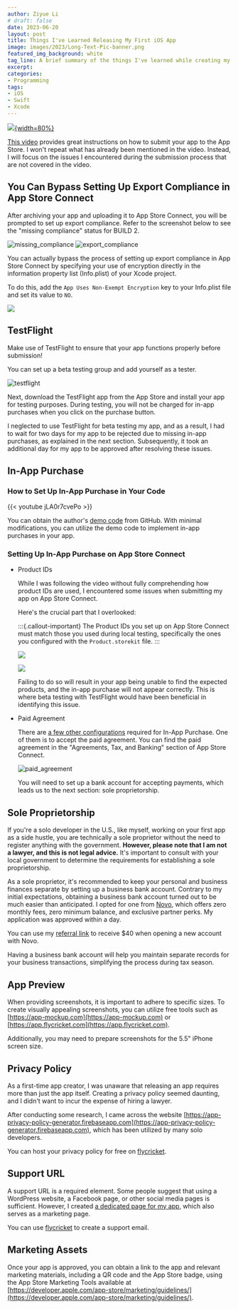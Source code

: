 ```yaml
---
author: Ziyue Li
# draft: false
date: 2023-06-20
layout: post
title: Things I've Learned Releasing My First iOS App
image: images/2023/Long-Text-Pic-banner.png
featured_img_background: white
tag_line: A brief summary of the things I've learned while creating my first iOS app.
excerpt:
categories:
- Programming
tags:
- iOS
- Swift
- Xcode
---
```


[![](images/2023/Long-Text-Pic-banner.png){width=80%}](https://feynlee.github.io/curiosity-notes/Apps/Long-Text-Pic.html)

<!-- {{< youtube ykiD5wqwSe4 >}} -->

[This video](https://www.youtube.com/watch?v=ykiD5wqwSe4&embeds_referring_euri=http%3A%2F%2Flocalhost%3A3682%2F&source_ve_path=OTY3MTQ&feature=emb_imp_woyt) provides great instructions on how to submit your app to the App Store.
I won't repeat what has already been mentioned in the video.
Instead, I will focus on the issues I encountered during the submission process that are not covered in the video.

## You Can Bypass Setting Up Export Compliance in App Store Connect

After archiving your app and uploading it to App Store Connect, you will be prompted to set up export compliance.
Refer to the screenshot below to see the "missing compliance" status for BUILD 2.

![missing_compliance](images/2023/missing_compliance.png)
![export_compliance](images/2023/export_compliance.png)

You can actually bypass the process of setting up export compliance in App Store Connect by specifying your use of encryption directly in the information property list (Info.plist) of your Xcode project.

To do this, add the `App Uses Non-Exempt Encryption` key to your Info.plist file and set its value to `NO`.

![](images/2023/ITSAppUsesNonExemptEncryption.png)

## TestFlight

Make use of TestFlight to ensure that your app functions properly before submission!

You can set up a beta testing group and add yourself as a tester.

![testflight](images/2023/testflight.png)

Next, download the TestFlight app from the App Store and install your app for testing purposes.
During testing, you will not be charged for in-app purchases when you click on the purchase button.

I neglected to use TestFlight for beta testing my app, and as a result, I had to wait for two days for my app to be rejected due to missing in-app purchases, as explained in the next section.
Subsequently, it took an additional day for my app to be approved after resolving these issues.

## In-App Purchase

### How to Set Up In-App Purchase in Your Code

{{< youtube jLA0r7cvePo >}}

You can obtain the author's [demo code](https://github.com/olopsman/storekit2-youtube-demo) from GitHub.
With minimal modifications, you can utilize the demo code to implement in-app purchases in your app.

### Setting Up In-App Purchase on App Store Connect

- Product IDs

  While I was following the video without fully comprehending how product IDs are used, I encountered some issues when submitting my app on App Store Connect.

  Here's the crucial part that I overlooked:

  :::{.callout-important}
  The Product IDs you set up on App Store Connect must match those you used during local testing, specifically the ones you configured with the `Product.storekit` file.
  :::

  ![](images/2023/in_app_purchase-app_store_connect.png)

  ![](images/2023/in_app_purchase-xcode.png)

  Failing to do so will result in your app being unable to find the expected products, and the in-app purchase will not appear correctly.
  This is where beta testing with TestFlight would have been beneficial in identifying this issue.

- Paid Agreement

  There are [a few other configurations](https://developer.apple.com/help/app-store-connect/configure-in-app-purchase-settings/overview-for-configuring-in-app-purchases) required for In-App Purchase. One of them is to accept the paid agreement.
  You can find the paid agreement in the "Agreements, Tax, and Banking" section of App Store Connect.

  ![paid_agreement](images/2023/paid_agreement.png)

  You will need to set up a bank account for accepting payments, which leads us to the next section: sole proprietorship.

## Sole Proprietorship

If you're a solo developer in the U.S., like myself, working on your first app as a side hustle, you are technically a sole proprietor without the need to register anything with the government.
**However, please note that I am not a lawyer, and this is not legal advice.**
It's important to consult with your local government to determine the requirements for establishing a sole proprietorship.

As a sole proprietor, it's recommended to keep your personal and business finances separate by setting up a business bank account.
Contrary to my initial expectations, obtaining a business bank account turned out to be much easier than anticipated.
I opted for one from [Novo](http://novo.co), which offers zero monthly fees, zero minimum balance, and exclusive partner perks.
My application was approved within a day.

You can use my [referral link](https://onboarding.novo.co/signup?referral_code=ZiyueLi) to receive $40 when opening a new account with Novo.

Having a business bank account will help you maintain separate records for your business transactions, simplifying the process during tax season.

## App Preview

When providing screenshots, it is important to adhere to specific sizes.
To create visually appealing screenshots, you can utilize free tools such as [https://app-mockup.com](https://app-mockup.com) or [https://app.flycricket.com](https://app.flycricket.com).

Additionally, you may need to prepare screenshots for the 5.5" iPhone screen size.

## Privacy Policy

As a first-time app creator, I was unaware that releasing an app requires more than just the app itself. Creating a privacy policy seemed daunting, and I didn't want to incur the expense of hiring a lawyer.

After conducting some research, I came across the website [https://app-privacy-policy-generator.firebaseapp.com](https://app-privacy-policy-generator.firebaseapp.com), which has been utilized by many solo developers.

You can host your privacy policy for free on [flycricket](https://www.flycricket.com).

## Support URL

A support URL is a required element.
Some people suggest that using a WordPress website, a Facebook page, or other social media pages is sufficient.
However, I created [a dedicated page for my app](https://feynlee.github.io/curiosity-notes/Apps/Long-Text-Pic.html), which also serves as a marketing page.

You can use [flycricket](https://www.flycricket.com) to create a support email.

## Marketing Assets

Once your app is approved, you can obtain a link to the app and relevant marketing materials, including a QR code and the App Store badge, using the App Store Marketing Tools available at [https://developer.apple.com/app-store/marketing/guidelines/](https://developer.apple.com/app-store/marketing/guidelines/).
